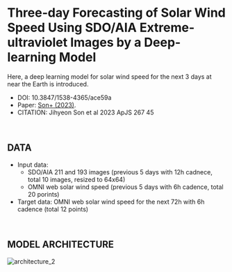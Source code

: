 # Three-day Forecasting of Solar Wind Speed Using SDO/AIA Extreme-ultraviolet Images by a Deep-learning Model

Here, a deep learning model for solar wind speed for the next 3 days at near the Earth is introduced.

+ DOI: 10.3847/1538-4365/ace59a </br>
+ Paper:  [Son+ (2023)](https://iopscience.iop.org/article/10.3847/1538-4365/ace59a). </br>
+ CITATION: Jihyeon Son et al 2023 ApJS 267 45
</br>

## DATA 
- Input data:
  - SDO/AIA 211 and 193 images (previous 5 days with 12h cadnece, total 10 images, resized to 64x64)
  - OMNI web solar wind speed (previous 5 days with 6h cadence, total 20 porints) 
- Target data: OMNI web solar wind speed for the next 72h with 6h cadence (total 12 points)
</br>

## MODEL ARCHITECTURE
![architecture_2](https://github.com/Jihyeon-ing/SW_Speed_prediction/assets/96173406/c3b5b670-c381-48da-9c47-e2b0ff0da2e3)
